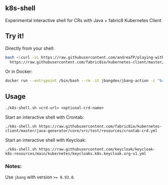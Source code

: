 ## k8s-shell

Experimental interactive shell for CRs with Java + fabric8 Kubernetes Client

## Try it!

Directly from your shell:

```bash
bash <(curl -sL https://raw.githubusercontent.com/andreaTP/playing-with-jbang/main/k8s-shell.sh) \
  https://raw.githubusercontent.com/fabric8io/kubernetes-client/master/java-generator/core/src/test/resources/crontab-crd.yml
```

Or in Docker:

```bash
docker run --entrypoint /bin/bash --rm -it jbangdev/jbang-action -c "bash <(curl -sL https://raw.githubusercontent.com/andreaTP/playing-with-jbang/main/k8s-shell.sh) https://raw.githubusercontent.com/fabric8io/kubernetes-client/master/java-generator/core/src/test/resources/crontab-crd.yml"
```


## Usage

`./k8s-shell.sh <crd-url> <optional-crd-name>`

Start an interactive shell with Crontab:
```
./k8s-shell.sh https://raw.githubusercontent.com/fabric8io/kubernetes-client/master/java-generator/core/src/test/resources/crontab-crd.yml
```

Start an interactive shell with Keycloak:
```
./k8s-shell.sh https://raw.githubusercontent.com/keycloak/keycloak-k8s-resources/main/kubernetes/keycloaks.k8s.keycloak.org-v1.yml
```

### Notes:

Use `jbang` with version `>= 0.93.0`.

